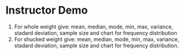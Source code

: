 # Instructor Demo
1. For whole weight give: mean, median, mode, min, max, variance, stadard deviation, sample size and chart for frequency distribution
2. For shucked weight give: mean, median, mode, min, max, variance, stadard deviation, sample size and chart for frequency distribution.